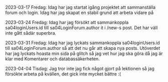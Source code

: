 2023-03-17 Fredag:
Idag har jag startat igång projektet att sammanställa forum och login. Idag har jag skapat en stabil grund att arbeta vidare på

2023-03-24 Fredag:
Idag har jag försökt att sammankoppla sa04loginUsers.id till sa04LoginForum.author it i /new-s post. Det har väll inte gått sådär superbra.

2023-03-31 Fredag:
Idag har jag lyckats sammankoppla sa04loginUsers.id till sa04LoginForum.author så att det nu går att skapa nya posts. Utöverdet har jag  lyckats hoasta min sida på glitch så jag vet hur jag ska göra då jag är klar med Komentarer och databassäkerheten. 

2023-04-04 Tisdag:
Jag tror inte jag fick något gjort på lektionen så jag försökte arbeta på kvällen, det gick inte mycket bättre :(

[//]: # (Jag tror inte jag fick något gjort på lektionen så jag har arbetat hemma på kvällen. Hoppas det är fine. Det jag har gjort är att implementera grunläggande säkerhetsystem gällande databasen och...)



[//]: # (Jag vet inte vad som är svårare att motivera att arbeta på något annat än Gymnasiearbetet eller att faktiskt öppna arbetet i overleaf och fan få ner något på "papperet".)


[//]: # (Jag har stått och skjutit mig själv i foten, istället för att åka in på sjukhuset och få det fixat så börjar jag skjuta med grövre och grövre klaiber tills foten tillslut kommer gå av om jag inte gör något åt det.")

[//]: # (AAAAAAAAAAHHHHHHHHHHHHH!!!!!!!!!!!)